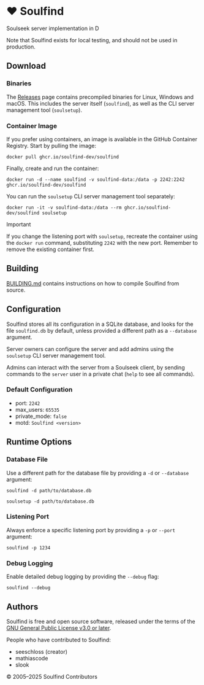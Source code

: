 <!--  
  SPDX-FileCopyrightText: 2024-2025 Soulfind Contributors  
  SPDX-FileCopyrightText: 2005 SeeSchloss  
  SPDX-License-Identifier: GPL-3.0-or-later  
-->

# ❤️ Soulfind

Soulseek server implementation in D

Note that Soulfind exists for local testing, and should not be used in
production.


## Download

### Binaries

The [Releases](https://github.com/soulfind-dev/soulfind/releases) page contains
precompiled binaries for Linux, Windows and macOS. This includes the server
itself (`soulfind`), as well as the CLI server management tool (`soulsetup`).

### Container Image

If you prefer using containers, an image is available in the GitHub Container
Registry. Start by pulling the image:

```
docker pull ghcr.io/soulfind-dev/soulfind
```

Finally, create and run the container:

```
docker run -d --name soulfind -v soulfind-data:/data -p 2242:2242 ghcr.io/soulfind-dev/soulfind
```

You can run the `soulsetup` CLI server management tool separately:

```
docker run -it -v soulfind-data:/data --rm ghcr.io/soulfind-dev/soulfind soulsetup
```

> [!IMPORTANT]
> If you change the listening port with `soulsetup`, recreate the container
> using the `docker run` command, substituting `2242` with the new port.
> Remember to remove the existing container first.


## Building

[BUILDING.md](BUILDING.md) contains instructions on how to compile Soulfind
from source.


## Configuration

Soulfind stores all its configuration in a SQLite database, and looks for the
file `soulfind.db` by default, unless provided a different path as a
`--database` argument.

Server owners can configure the server and add admins using the `soulsetup`
CLI server management tool.

Admins can interact with the server from a Soulseek client, by sending commands
to the `server` user in a private chat (`help` to see all commands).

### Default Configuration

 - port: `2242`
 - max_users: `65535`
 - private_mode: `false`
 - motd: `Soulfind <version>`


## Runtime Options

### Database File

Use a different path for the database file by providing a `-d` or `--database`
argument:

```
soulfind -d path/to/database.db
```

```
soulsetup -d path/to/database.db
```

### Listening Port

Always enforce a specific listening port by providing a `-p` or `--port`
argument:

```
soulfind -p 1234
```

### Debug Logging

Enable detailed debug logging by providing the `--debug` flag:

```
soulfind --debug
```


## Authors

Soulfind is free and open source software, released under the terms of the
[GNU General Public License v3.0 or later](https://www.gnu.org/licenses/gpl-3.0-standalone.html).

People who have contributed to Soulfind:

 - seeschloss (creator)
 - mathiascode
 - slook

© 2005–2025 Soulfind Contributors
